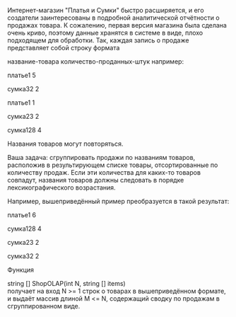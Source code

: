Интернет-магазин "Платья и Сумки" быстро расширяется, и его создатели заинтересованы в подробной аналитической отчётности о продажах товара. К сожалению, первая версия магазина была сделана очень криво, поэтому данные хранятся в системе в виде, плохо подходящем для обработки. Так, каждая запись о продаже представляет собой строку формата

название-товара количество-проданных-штук
например:

платье1 5

сумка32 2

платье1 1

сумка23 2

сумка128 4

Названия товаров могут повторяться.

Ваша задача: сгруппировать продажи по названиям товаров, расположив в результирующем списке товары, отсортированные по количеству продаж. Если эти количества для каких-то товаров совпадут, названия товаров должны следовать в порядке лексикографического возрастания.

Например, вышеприведённый пример преобразуется в такой результат:

платье1 6

сумка128 4

сумка23 2

сумка32 2

Функция

string [] ShopOLAP(int N, string [] items)          
получает на вход N >= 1 строк о товарах в вышеприведённом формате, и выдаёт массив длиной M <= N, содержащий сводку по продажам в сгруппированном виде.